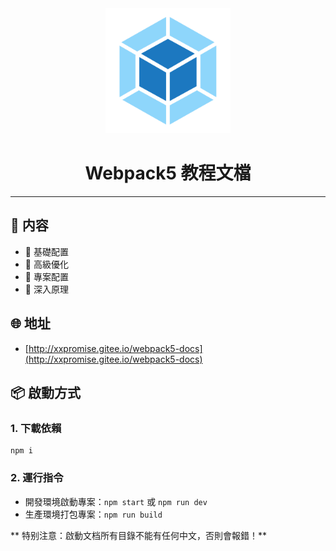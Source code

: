 <div align="center">
  <img width="200" src="./docs/.vuepress/public/imgs/logo.svg">
  <h1>Webpack5 教程文檔</h1>
</div>

---

## 🎉 内容

- 👏 基礎配置
- 💅 高級優化
- 🚀 專案配置
- 💪 深入原理

## 🌐 地址

- [http://xxpromise.gitee.io/webpack5-docs](http://xxpromise.gitee.io/webpack5-docs)

## 📦️ 啟動方式

### 1. 下載依賴

```
npm i
```

### 2. 運行指令

- 開發環境啟動專案：`npm start` 或 `npm run dev`
- 生產環境打包專案：`npm run build`

** 特别注意：啟動文档所有目錄不能有任何中文，否則會報錯！**
